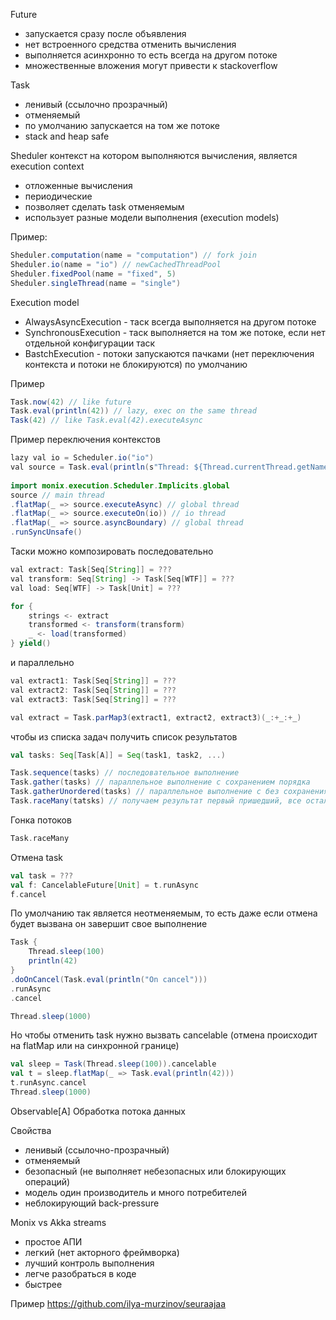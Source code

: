 Future
- запускается сразу после объявления
- нет встроенного средства отменить вычисления
- выполняется асинхронно то есть всегда на другом потоке
- множественные вложения могут привести к stackoverflow

Task
- ленивый (ссылочно прозрачный)
- отменяемый
- по умолчанию запускается на том же потоке
- stack and heap safe

Sheduler
контекст на котором выполняются вычисления, является execution context
- отложенные вычисления
- периодические
- позволяет сделать task отменяемым
- использует разные модели выполнения (execution models)

Пример:
```java
Sheduler.computation(name = "computation") // fork join
Sheduler.io(name = "io") // newCachedThreadPool
Sheduler.fixedPool(name = "fixed", 5) 
Sheduler.singleThread(name = "single") 
```

Execution model
- AlwaysAsyncExecution - таск всегда выполняется на другом потоке
- SynchronousExecution - таск выполняется на том же потоке, если нет отдельной конфигурации таск
- BastchExecution - потоки запускаются пачками (нет переключения контекста и потоки не блокируются) по умолчанию

Пример
```java
Task.now(42) // like future
Task.eval(println(42)) // lazy, exec on the same thread
Task(42) // like Task.eval(42).executeAsync
```

Пример переключения контекстов
```java
lazy val io = Scheduler.io("io")  
val source = Task.eval(println(s"Thread: ${Thread.currentThread.getName}"))  
  
import monix.execution.Scheduler.Implicits.global  
source // main thread
.flatMap(_ => source.executeAsync) // global thread
.flatMap(_ => source.executeOn(io)) // io thread
.flatMap(_ => source.asyncBoundary) // global thread
.runSyncUnsafe()
```

Таски можно композировать последовательно
```java
val extract: Task[Seq[String]] = ???
val transform: Seq[String] -> Task[Seq[WTF]] = ???
val load: Seq[WTF] -> Task[Unit] = ???

for {
	strings <- extract
	transformed <- transform(transform)
	_ <- load(transformed)
} yield()
```

и параллельно
```java
val extract1: Task[Seq[String]] = ???
val extract2: Task[Seq[String]] = ???
val extract3: Task[Seq[String]] = ???

val extract = Task.parMap3(extract1, extract2, extract3)(_:+_:+_)
```
чтобы из списка задач получить список результатов
```scala
val tasks: Seq[Task[A]] = Seq(task1, task2, ...)

Task.sequence(tasks) // последовательное выполнение
Task.gather(tasks) // параллельное выполнение с сохранением порядка
Task.gatherUnordered(tasks) // параллельное выполнение с без сохранения порядка
Task.raceMany(tatsks) // получаем результат первый пришедший, все остальные отменяем
```

Гонка потоков
```scala
Task.raceMany
```

Отмена task
```scala
val task = ???
val f: CancelableFuture[Unit] = t.runAsync
f.cancel
```

По умолчанию так является неотменяемым, то есть даже если отмена будет вызвана он завершит свое выполнение
```scala
Task {
	Thread.sleep(100)
	println(42)
}
.doOnCancel(Task.eval(println("On cancel")))
.runAsync
.cancel

Thread.sleep(1000)
```

Но чтобы отменить task нужно вызвать cancelable (отмена происходит на flatMap или на синхронной границе)
```scala
val sleep = Task(Thread.sleep(100)).cancelable
val t = sleep.flatMap(_ => Task.eval(println(42)))
t.runAsync.cancel
Thread.sleep(1000)
```

Observable[A]
Обработка потока данных

Свойства
- ленивый (ссылочно-прозрачный)
- отменяемый
- безопасный (не выполняет небезопасных или блокирующих операций)
- модель один производитель и много потребителей
- неблокирующий back-pressure

Monix vs Akka streams
- простое АПИ
- легкий (нет акторного фреймворка)
- лучший контроль выполнения
- легче разобраться в коде
- быстрее

Пример https://github.com/ilya-murzinov/seuraajaa
